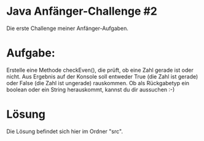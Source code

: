 # Java Anfänger-Challenge #2
Die erste Challenge meiner Anfänger-Aufgaben.

# Aufgabe:
Erstelle eine Methode checkEven(), die prüft, ob eine Zahl gerade ist oder nicht.
Aus Ergebnis auf der Konsole soll entweder True (die Zahl ist gerade) oder False (die Zahl ist ungerade)
rauskommen. Ob als Rückgabetyp ein boolean oder ein String herauskommt, kannst du dir aussuchen :-)

# Lösung
Die Lösung befindet sich hier im Ordner "src".